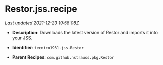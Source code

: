 # Restor.jss.recipe

_Last updated 2021-12-23 19:58:08Z_

- **Description**: Downloads the latest version of Restor and imports it into your JSS.

- **Identifier**: `tecnico1931.jss.Restor`

- **Parent Recipes**: `com.github.nstrauss.pkg.Restor`